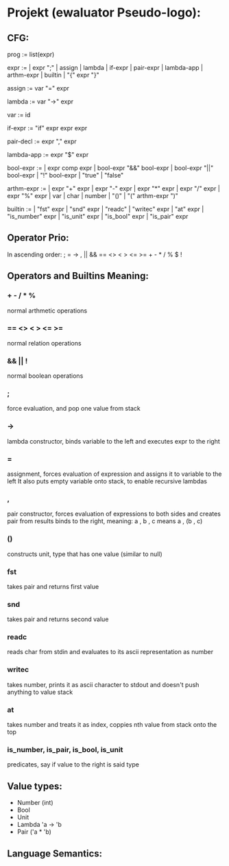 # Projekt (ewaluator Pseudo-logo):


## CFG:

prog := list(expr)

expr := 
	| expr ";"
	| assign
	| lambda
	| if-expr
	| pair-expr
	| lambda-app
	| arthm-expr
	| builtin
	| "{" expr "}"
	
assign := var "=" expr

lambda := var "->" expr

var := id

if-expr := "if" expr expr expr

pair-decl := expr "," expr

lambda-app := expr "$" expr

bool-expr :=
	| expr comp expr
	| bool-expr "&&" bool-expr
	| bool-expr "||" bool-expr
	| "!" bool-expr
	| "true"
	| "false"

arthm-expr :=
	| expr "+" expr
	| expr "-" expr
	| expr "*" expr
	| expr "/" expr
	| expr "%" expr
	| var
	| char
	| number
	| "()"
	| "(" arthm-expr ")"

builtin :=
	| "fst" expr
	| "snd" expr
	| "readc"
	| "writec" expr
	| "at" expr
	| "is_number" expr
	| "is_unit" expr
	| "is_bool" expr
	| "is_pair" expr




## Operator Prio:
In ascending order:
	;
	=
	->
	,
	||
	&&
	== <> 
	< > <= >=
	+ -
	* / %
    $
	!




## Operators and Builtins Meaning:

### + - / * %
normal arthmetic operations

### == <> < > <= >=
normal relation operations

### && || !
normal boolean operations

### ;
force evaluation, and pop one value from stack

### ->
lambda constructor, binds variable to the left and executes expr to the right

### =
assignment, forces evaluation of expression and assigns it to variable to the left
It also puts empty variable onto stack, to enable recursive lambdas

### ,
pair constructor, forces evaluation of expressions to both sides and creates pair from results
binds to the right, meaning: 
a , b , c 
means
a , (b , c)

### ()
constructs unit, type that has one value (similar to null)

### fst
takes pair and returns first value

### snd
takes pair and returns second value

### readc
reads char from stdin and evaluates to its ascii representation as number

### writec
takes number, prints it as ascii character to stdout and doesn't push anything to value stack

### at
takes number and treats it as index, coppies nth value from stack onto the top

### is\_number, is\_pair, is\_bool, is\_unit
predicates, say if value to the right is said type


## Value types:
- Number (int)
- Bool
- Unit
- Lambda 'a -> 'b
- Pair ('a * 'b)



## Language Semantics:

